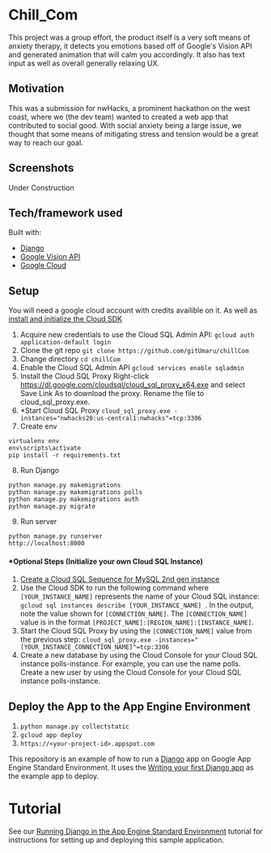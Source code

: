 # Chill_Com

This project was a group effort, the product itself is a very soft means of anxiety therapy, it detects you emotions based off of Google's Vision API and generated animation that will calm you accordingly. It also has text input as well as overall generally relaxing UX.

## Motivation
This was a submission for nwHacks, a prominent hackathon on the west coast, where we (the dev team) wanted to created a web app that contributed to social good. With social anxiety being a large issue, we thought that some means of mitigating stress and tension would be a great way to reach our goal.
 
## Screenshots
Under Construction

## Tech/framework used
Built with:
- [Django](https://www.djangoproject.com/)
- [Google Vision API](https://cloud.google.com/vision/docs/)
- [Google Cloud](https://cloud.google.com/)


## Setup
You will need a google cloud account with credits availible on it. As well as [install and initialize the Cloud SDK](https://cloud.google.com/sdk/docs/)
1. Acquire new credentials to use the Cloud SQL Admin API:
```gcloud auth application-default login```
2. Clone the git repo
```git clone https://github.com/gitUmaru/chillCom```
3. Change directory
```cd chillCom```
4. Enable the Cloud SQL Admin API
```gcloud services enable sqladmin```
5. Install the Cloud SQL Proxy
Right-click https://dl.google.com/cloudsql/cloud_sql_proxy_x64.exe and select Save Link As to download the proxy. Rename the file to cloud_sql_proxy.exe.
6. *Start Cloud SQL Proxy
```cloud_sql_proxy.exe -instances="nwhacks20:us-central1:nwhacks"=tcp:3306```
7. Create env
```
virtualenv env
env\scripts\activate
pip install -r requirements.txt
```
8. Run Django
```
python manage.py makemigrations
python manage.py makemigrations polls
python manage.py makemigrations auth
python manage.py migrate
```
9. Run server
```
python manage.py runserver
http://localhost:8000
```
#### *Optional Steps (Initialize your own Cloud SQL Instance)
1. [Create a Cloud SQL Sequence for MySQL 2nd gen instance](https://cloud.google.com/sql/docs/mysql/create-instance)
2. Use the Cloud SDK to run the following command where ```[YOUR_INSTANCE_NAME]``` represents the name of your Cloud SQL instance:
```gcloud sql instances describe [YOUR_INSTANCE_NAME] ```. In the output, note the value shown for ```[CONNECTION_NAME]```. The ```[CONNECTION_NAME]``` value is in the format ```[PROJECT_NAME]:[REGION_NAME]:[INSTANCE_NAME]```.
3. Start the Cloud SQL Proxy by using the ```[CONNECTION_NAME]``` value from the previous step:
```cloud_sql_proxy.exe -instances="[YOUR_INSTANCE_CONNECTION_NAME]"=tcp:3306```
4. Create a new database by using the Cloud Console for your Cloud SQL instance polls-instance. For example, you can use the name polls. Create a new user by using the Cloud Console for your Cloud SQL instance polls-instance.

## Deploy the App to the App Engine Environment
1. ```python manage.py collectstatic```
2. ```gcloud app deploy```
3. ```https://<your-project-id>.appspot.com```




[shell_img]: http://gstatic.com/cloudssh/images/open-btn.png
[shell_link]: https://console.cloud.google.com/cloudshell/open?git_repo=https://github.com/GoogleCloudPlatform/python-docs-samples&page=editor&open_in_editor=appengine/standard_python37/django/README.md

This repository is an example of how to run a [Django](https://www.djangoproject.com/) 
app on Google App Engine Standard Environment. It uses the 
[Writing your first Django app](https://docs.djangoproject.com/en/2.1/intro/tutorial01/) as the 
example app to deploy.


# Tutorial
See our [Running Django in the App Engine Standard Environment](https://cloud.google.com/python/django/appengine) tutorial for instructions for setting up and deploying this sample application.
